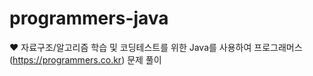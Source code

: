# programmers-java
♥️ 자료구조/알고리즘 학습 및 코딩테스트를 위한 Java를 사용하여 프로그래머스(https://programmers.co.kr) 문제 풀이


